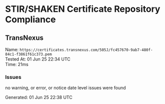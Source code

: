 # STIR/SHAKEN Certificate Repository Compliance

## TransNexus

Name: `https://certificates.transnexus.com/505J/fc457670-9ab7-480f-84c1-f3861f61c373.pem`\
Tested At: 01 Jun 25 22:34 UTC\
Time: 21ms

### Issues

no warning, or error, or notice date level issues were found

Generated: 01 Jun 25 22:38 UTC